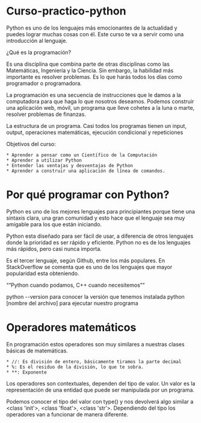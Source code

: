 # Curso-practico-python

Python es uno de los lenguajes más emocionantes de la actualidad y puedes lograr muchas cosas con él. Este curso te va a servir como una introducción al lenguaje.

¿Qué es la programación?

Es una disciplina que combina parte de otras disciplinas como las Matemáticas, Ingeniería y la Ciencia. Sin embargo, la habilidad más importante es resolver problemas. Es lo que harás todos los días como programador o programadora.

La programación es una secuencia de instrucciones que le damos a la computadora para que haga lo que nosotros deseamos. Podemos construir una aplicación web, móvil, un programa que lleve cohetes a la luna o marte, resolver problemas de finanzas.

La estructura de un programa. Casi todos los programas tienen un input, output, operaciones matemáticas, ejecución condicional y repeticiones

Objetivos del curso:

    * Aprender a pensar como un Científico de la Computación
    * Aprender a utilizar Python
    * Entender las ventajas y desventajas de Python
    * Aprender a construir una aplicación de línea de comandos.

# Por qué programar con Python?

Python es uno de los mejores lenguajes para principiantes porque tiene una sintaxis clara, una gran comunidad y esto hace que el lenguaje sea muy amigable para los que están iniciando.

Python esta diseñado para ser fácil de usar, a diferencia de otros lenguajes donde la prioridad es ser rápido y eficiente. Python no es de los lenguajes más rápidos, pero casi nunca importa.

Es el tercer lenguaje, según Github, entre los más populares. En StackOverflow se comenta que es uno de los lenguajes que mayor popularidad esta obteniendo.

““Python cuando podamos, C++ cuando necesitemos””

python --version para conocer la versión que tenemos instalada
python [nombre del archivo] para ejecutar nuestro programa

# Operadores matemáticos

En programación estos operadores son muy similares a nuestras clases básicas de matemáticas.

    * //: Es división de entero, básicamente tiramos la parte decimal
    * %: Es el residuo de la división, lo que te sobra.
    * **: Exponente
Los operadores son contextuales, dependen del tipo de valor. Un valor es la representación de una entidad que puede ser manipulada por un programa.

Podemos conocer el tipo del valor con type() y nos devolverá algo similar a <class 'init'>, <class 'float'>, <class 'str'>. Dependiendo del tipo los operadores van a funcionar de manera diferente.